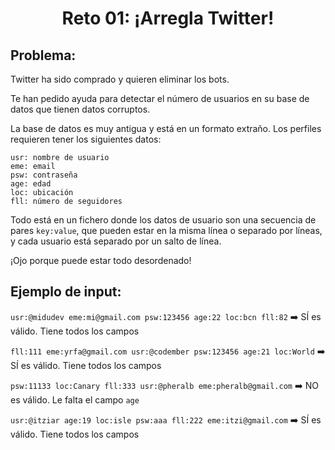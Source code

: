 <h1 align="center">Reto 01: ¡Arregla Twitter!</h1>


Problema:
--

Twitter ha sido comprado y quieren eliminar los bots.

Te han pedido ayuda para detectar el número de usuarios en su base de datos que tienen datos corruptos.

La base de datos es muy antigua y está en un formato extraño. Los perfiles requieren tener los siguientes datos:

```
usr: nombre de usuario
eme: email
psw: contraseña
age: edad
loc: ubicación
fll: número de seguidores
```

Todo está en un fichero donde los datos de usuario son una secuencia de pares `key:value`,
que pueden estar en la misma línea o separado por líneas, y cada usuario está separado por un salto de línea.

¡Ojo porque puede estar todo desordenado!


Ejemplo de input:
--

`usr:@midudev eme:mi@gmail.com psw:123456 age:22 loc:bcn fll:82` ➡️ SÍ es válido. Tiene todos los campos

`fll:111 eme:yrfa@gmail.com usr:@codember psw:123456 age:21 loc:World` ➡️ SÍ es válido. Tiene todos los campos

`psw:11133 loc:Canary fll:333 usr:@pheralb eme:pheralb@gmail.com` ➡️ NO es válido. Le falta el campo `age`

`usr:@itziar age:19 loc:isle psw:aaa fll:222 eme:itzi@gmail.com` ➡️ SÍ es válido. Tiene todos los campos
